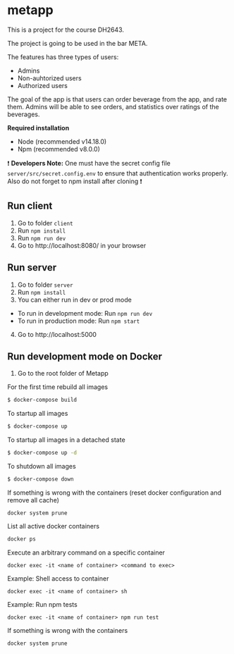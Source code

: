 # metapp

This is a project for the course DH2643.

The project is going to be used in the bar META.

The features has three types of users: 
- Admins 
- Non-auhtorized users
- Authorized users 

The goal of the app is that users can order beverage from the app, and rate them. 
Admins will be able to see orders, and statistics over ratings of the beverages. 

**Required installation**
- Node (recommended v14.18.0)
- Npm (recommended v8.0.0)

❗ **Developers Note:** One must have the secret config file `server/src/secret.config.env` to ensure that authentication works properly. Also do not forget to npm install after cloning ❗


## Run client
1. Go to folder `client` 
2. Run `npm install`
3. Run `npm run dev` 
4. Go to http://localhost:8080/ in your browser


## Run server
1. Go to folder `server` 
2. Run `npm install`
3. You can either run in dev or prod mode
- To run in development mode: Run `npm run dev`
- To run in production mode: Run `npm start`
4. Go to http://localhost:5000


## Run development mode on Docker

1. Go to the root folder of Metapp

For the first time rebuild all images
```bash
$ docker-compose build
``` 
To startup all images
```bash
$ docker-compose up
``` 

To startup all images in a detached state
```bash
$ docker-compose up -d
``` 

To shutdown all images
```bash
$ docker-compose down
``` 

If something is wrong with the containers (reset docker configuration and remove all cache)
```
docker system prune
``` 

List all active docker containers
```bash
docker ps
``` 

Execute an arbitrary command on a specific container

```
docker exec -it <name of container> <command to exec>
``` 

Example: Shell access to container
```
docker exec -it <name of container> sh
```

Example: Run npm tests
```
docker exec -it <name of container> npm run test
``` 

If something is wrong with the containers
```
docker system prune
``` 
